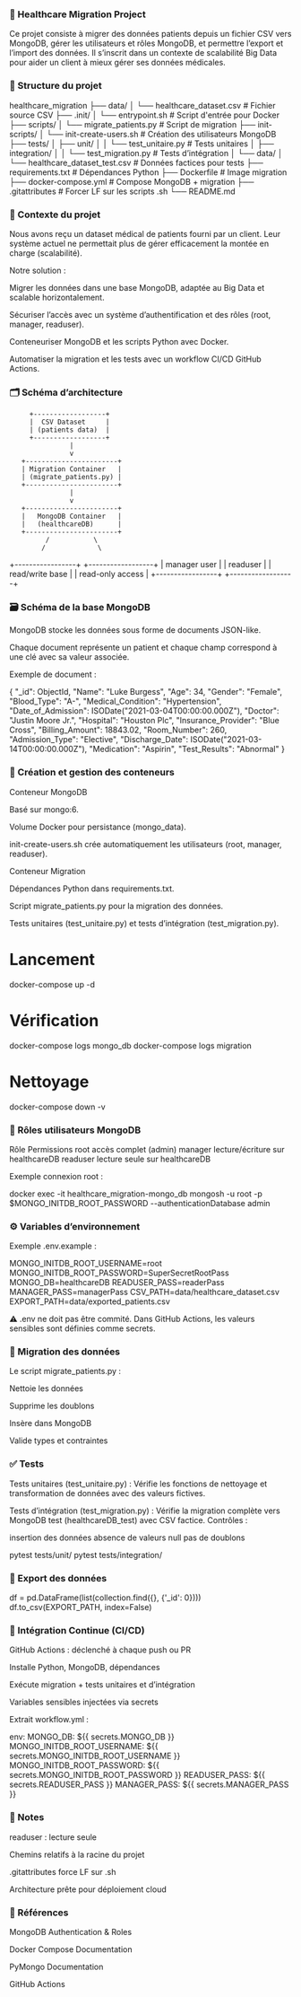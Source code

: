 ### 🏥 Healthcare Migration Project

Ce projet consiste à migrer des données patients depuis un fichier CSV vers MongoDB, gérer les utilisateurs et rôles MongoDB, et permettre l’export et l’import des données.
Il s’inscrit dans un contexte de scalabilité Big Data pour aider un client à mieux gérer ses données médicales.

### 📂 Structure du projet
healthcare_migration
├── data/
│   └── healthcare_dataset.csv             # Fichier source CSV
├── .init/
│   └── entrypoint.sh                       # Script d'entrée pour Docker
├── scripts/
│   └── migrate_patients.py                 # Script de migration
├── init-scripts/
│   └── init-create-users.sh                # Création des utilisateurs MongoDB
├── tests/
│   ├── unit/
│   │   └── test_unitaire.py                # Tests unitaires
│   ├── integration/
│   │   └── test_migration.py              # Tests d’intégration
│   └── data/
│       └── healthcare_dataset_test.csv    # Données factices pour tests
├── requirements.txt                        # Dépendances Python
├── Dockerfile                              # Image migration
├── docker-compose.yml                       # Compose MongoDB + migration
├── .gitattributes                           # Forcer LF sur les scripts .sh
└── README.md

### 🎯 Contexte du projet

Nous avons reçu un dataset médical de patients fourni par un client.
Leur système actuel ne permettait plus de gérer efficacement la montée en charge (scalabilité).

Notre solution :

Migrer les données dans une base MongoDB, adaptée au Big Data et scalable horizontalement.

Sécuriser l’accès avec un système d’authentification et des rôles (root, manager, readuser).

Conteneuriser MongoDB et les scripts Python avec Docker.

Automatiser la migration et les tests avec un workflow CI/CD GitHub Actions.


### 🗂️ Schéma d’architecture
         +------------------+
         |  CSV Dataset     |
         | (patients data)  |
         +------------------+
                   |
                   v
       +-----------------------+
       | Migration Container   |
       | (migrate_patients.py) |
       +-----------------------+
                   |
                   v
       +-----------------------+
       |   MongoDB Container   |
       |   (healthcareDB)      |
       +-----------------------+
             /           \
            /             \
+-----------------+   +------------------+
|  manager user   |   |   readuser       |
| read/write base |   | read-only access |
+-----------------+   +------------------+

### 🗃️ Schéma de la base MongoDB

MongoDB stocke les données sous forme de documents JSON-like.

Chaque document représente un patient et chaque champ correspond à une clé avec sa valeur associée.

Exemple de document :

{
  "_id": ObjectId,
  "Name": "Luke Burgess",
  "Age": 34,
  "Gender": "Female",
  "Blood_Type": "A-",
  "Medical_Condition": "Hypertension",
  "Date_of_Admission": ISODate("2021-03-04T00:00:00.000Z"),
  "Doctor": "Justin Moore Jr.",
  "Hospital": "Houston Plc",
  "Insurance_Provider": "Blue Cross",
  "Billing_Amount": 18843.02,
  "Room_Number": 260,
  "Admission_Type": "Elective",
  "Discharge_Date": ISODate("2021-03-14T00:00:00.000Z"),
  "Medication": "Aspirin",
  "Test_Results": "Abnormal"
}

### 🐳 Création et gestion des conteneurs
Conteneur MongoDB

Basé sur mongo:6.

Volume Docker pour persistance (mongo_data).

init-create-users.sh crée automatiquement les utilisateurs (root, manager, readuser).

Conteneur Migration

Dépendances Python dans requirements.txt.

Script migrate_patients.py pour la migration des données.

Tests unitaires (test_unitaire.py) et tests d’intégration (test_migration.py).

# Lancement
docker-compose up -d

# Vérification
docker-compose logs mongo_db
docker-compose logs migration

# Nettoyage
docker-compose down -v

### 🔐 Rôles utilisateurs MongoDB
Rôle	Permissions
root	accès complet (admin)
manager	lecture/écriture sur healthcareDB
readuser	lecture seule sur healthcareDB

Exemple connexion root :

docker exec -it healthcare_migration-mongo_db mongosh -u root -p $MONGO_INITDB_ROOT_PASSWORD --authenticationDatabase admin

### ⚙️ Variables d’environnement

Exemple .env.example :

MONGO_INITDB_ROOT_USERNAME=root
MONGO_INITDB_ROOT_PASSWORD=SuperSecretRootPass
MONGO_DB=healthcareDB
READUSER_PASS=readerPass
MANAGER_PASS=managerPass
CSV_PATH=data/healthcare_dataset.csv
EXPORT_PATH=data/exported_patients.csv


⚠️ .env ne doit pas être commité. Dans GitHub Actions, les valeurs sensibles sont définies comme secrets.

### 🚀 Migration des données

Le script migrate_patients.py :

Nettoie les données

Supprime les doublons

Insère dans MongoDB

Valide types et contraintes

### ✅ Tests

Tests unitaires (test_unitaire.py) :
Vérifie les fonctions de nettoyage et transformation de données avec des valeurs fictives.

Tests d’intégration (test_migration.py) :
Vérifie la migration complète vers MongoDB test (healthcareDB_test) avec CSV factice.
Contrôles :

insertion des données
absence de valeurs null
pas de doublons

pytest tests/unit/
pytest tests/integration/

### 💾 Export des données
df = pd.DataFrame(list(collection.find({}, {'_id': 0})))
df.to_csv(EXPORT_PATH, index=False)

### 🔄 Intégration Continue (CI/CD)

GitHub Actions : déclenché à chaque push ou PR

Installe Python, MongoDB, dépendances

Exécute migration + tests unitaires et d’intégration

Variables sensibles injectées via secrets

Extrait workflow.yml :

env:
  MONGO_DB: ${{ secrets.MONGO_DB }}
  MONGO_INITDB_ROOT_USERNAME: ${{ secrets.MONGO_INITDB_ROOT_USERNAME }}
  MONGO_INITDB_ROOT_PASSWORD: ${{ secrets.MONGO_INITDB_ROOT_PASSWORD }}
  READUSER_PASS: ${{ secrets.READUSER_PASS }}
  MANAGER_PASS: ${{ secrets.MANAGER_PASS }}

### 📌 Notes

readuser : lecture seule

Chemins relatifs à la racine du projet

.gitattributes force LF sur .sh

Architecture prête pour déploiement cloud

### 🔗 Références

MongoDB Authentication & Roles

Docker Compose Documentation

PyMongo Documentation

GitHub Actions